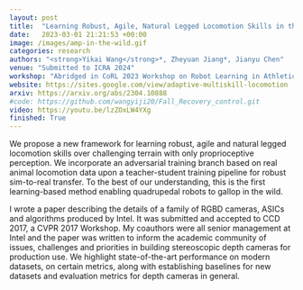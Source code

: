 ```yaml
---
layout: post
title:  "Learning Robust, Agile, Natural Legged Locomotion Skills in the Wild"
date:   2023-03-01 21:21:53 +00:00
image: /images/amp-in-the-wild.gif
categories: research
authors: "<strong>Yikai Wang</strong>*, Zheyuan Jiang*, Jianyu Chen"
venue: "Submitted to ICRA 2024"
workshop: "Abridged in CoRL 2023 Workshop on Robot Learning in Athletics"
website: https://sites.google.com/view/adaptive-multiskill-locomotion
arxiv: https://arxiv.org/abs/2304.10888
#code: https://github.com/wangyiji20/Fall_Recovery_control.git
video: https://youtu.be/lzZOxLW4YXg
finished: True
---
```


We propose a new framework for learning robust, agile and natural legged locomotion skills over challenging terrain with only proprioceptive perception. We incorporate an adversarial training branch based on real animal locomotion data upon a teacher-student training pipeline for robust sim-to-real transfer. To the best of our understanding, this is the first
learning-based method enabling quadrupedal robots to gallop in the wild.

I wrote a paper describing the details of a family of RGBD cameras, ASICs and algorithms produced by Intel. It was submitted and accepted to CCD 2017, a CVPR 2017 Workshop. My coauthors were all senior management at Intel and the paper was written to inform the academic community of issues, challenges and priorities in building stereoscopic depth cameras for production use. We highlight state-of-the-art performance on modern datasets, on certain metrics, along with establishing baselines for new datasets and evaluation metrics for depth cameras in general. 

